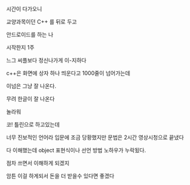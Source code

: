 시간이 다가오니


교양과목이던 C++ 를 뒤로 두고 


안드로이드를 하는 나


시작한지 1주


느그 씨플보다 정신나가게 이-지하다


c++은 화면에 상자 하나 띄운다고 1000줄이 넘어가는데


이넘은 그냥 잘 나온다.

무려 한글이 잘 나온다

놀라워


코! 틀린으로 하고있는데


너무 진보적인 언어라 입문에 조금 당황했지만 문법은 2시간 영상시청으로 끝냈다


다 이해했는데 object 표현식이나 선언 방법 노하우가 누락됬다.

점차 쓰면서 이해하게 되겠지


암튼 이걸 하게되서 돈을 더 받을수 있다면 좋겠다
